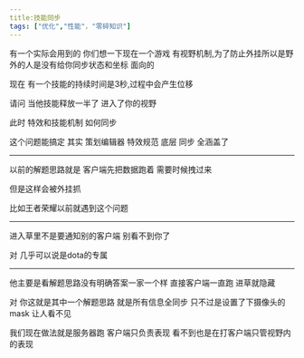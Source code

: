 ```yaml
---
title:技能同步 
tags: ["优化","性能"，"零碎知识"]
---
```


有一个实际会用到的 你们想一下现在一个游戏 有视野机制,为了防止外挂所以是野外的人是没有给你同步状态和坐标 面向的

现在 有一个技能的持续时间是3秒,过程中会产生位移

请问 当他技能释放一半了 进入了你的视野

此时 特效和技能机制 如何同步

这个问题能搞定 其实 策划编辑器 特效规范 底层 同步 全涵盖了

------

以前的解题思路就是 客户端先把数据跑着 需要时候拽过来

但是这样会被外挂抓

比如王者荣耀以前就遇到这个问题

------

进入草里不是要通知别的客户端 别看不到你了

对 几乎可以说是dota的专属

------

他主要是看解题思路没有明确答案一家一个样
直接客户端一直跑 进草就隐藏

对 你这就是其中一个解题思路 就是所有信息全同步 只不过是设置了下摄像头的mask 让人看不见

我们现在做法就是服务器跑 客户端只负责表现 看不到也是在打客户端只管视野内的表现

